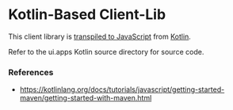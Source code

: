 # Kotlin-Based Client-Lib

This client library is [transpiled to JavaScript](https://kotlinlang.org/docs/tutorials/javascript/kotlin-to-javascript/kotlin-to-javascript.html) from [Kotlin](https://kotlinlang.org/).

Refer to the ui.apps Kotlin source directory for source code.

### References
- https://kotlinlang.org/docs/tutorials/javascript/getting-started-maven/getting-started-with-maven.html
